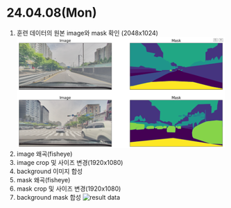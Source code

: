# 24.04.08(Mon)
1. 훈련 데이터의 원본 image와 mask 확인 (2048x1024)
![train data](../data/result/origin_data.png)
2. image 왜곡(fisheye)
3. image crop 및 사이즈 변경(1920x1080)
4. background 이미지 합성
5. mask 왜곡(fisheye)
6. mask crop 및 사이즈 변경(1920x1080)
7. background mask 합성
![result data](../data/result/processed_data.png)
